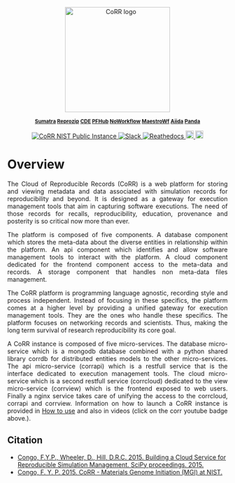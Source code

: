 <p align="center">
    <img src="https://rawgit.com/usnistgov/corr/master/corr-view/frontend/images/logo.svg"
         height="240"
         alt="CoRR logo"
         class="inline"/>
</p>

<p align="center"><sup><strong>
<a href="https://github.com/usnistgov/corr-sumatra">Sumatra</a>
<a href="https://github.com/usnistgov/corr-reprozip">Reprozip</a>
<a href="https://github.com/usnistgov/corr-cde">CDE</a>
<a href="https://github.com/usnistgov/pfhub">PFHub</a>
<a href="https://github.com/usnistgov/corr-noworkflow">NoWorkflow</a>
<a href="https://github.com/usnistgov/corr-maestrowf">MaestroWf</a>
<a href="https://github.com/usnistgov/corr-aiida">Aiida</a>
<a href="https://github.com/usnistgov/corr-pandaa">Panda</a>

</strong></sup></p>

<p align="center">
<a href="https://corr.nist.gov" target="_blank">
<img src="https://img.shields.io/badge/corr-nist-cyan.svg"
alt="CoRR NIST Public Instance">
</a>
<a href="https://corrworkspace.slack.com" target="_blank">
<img src="https://img.shields.io/badge/corr-slack-purple.svg"
alt="Slack">
</a>
<a href="https://corr.readthedocs.io/en/v0.2" target="_blank">
<img src="https://corr.readthedocs.io/en/v0.2/?badge=v0.2" alt="Reathedocs">
</a>
<a href="https://www.youtube.com/playlist?list=PLiWY1GXAXKFk4aSwI9CfyAoDwR6bjD8zV">
<img src="https://img.shields.io/badge/corr-youtube-red.svg" alt="Youtube Playlist" height="18">
</a>
<a href="https://github.com/usnistgov/corr/blob/master/LICENSE">
<img src="https://img.shields.io/badge/license-mit-blue.svg" alt="License" height="18">
</a>
</p>

# Overview

<p align="justify">
The Cloud of Reproducible Records (CoRR) is a web platform for storing and
viewing metadata and data associated with simulation records for reproducibility and beyond.
It is designed as a gateway for execution management tools that aim in capturing software
executions. The need of those records for recalls, reproducibility, education, provenance
and posterity is so critical now more than ever.
</p>
<p align="justify">
The platform is composed of five components. A database component which stores the meta-data about
the diverse entities in relationship within the platform. An api component which identifies and allow
software management tools to interact with the platform. A cloud component dedicated for the frontend
component access to the meta-data and records. A storage component that handles non meta-data
files management.
</p>
<p align="justify">
The CoRR platform is programming language agnostic, recording style and process independent. Instead
of focusing in these specifics, the platform comes at a higher level by providing a unified gateway for
execution management tools. They are the ones who handle these specifics. The platform focuses on networking
records and scientists. Thus, making the long term survival of research reproducibility its core goal.
</p>
<p align="justify">
A CoRR instance is composed of five micro-services. The database micro-service which is a mongodb database
combined with a python shared library corrdb for distributed entities models to the other micro-services. The
api micro-service (corrapi) which is a restfull service that is the interface dedicated to execution management
tools. The cloud micro-service which is a second restfull service (corrcloud) dedicated to the view
micro-service (corrview) which is the frontend exposed to web users. Finally a nginx service takes care of
unifying the access to the corrcloud, corrapi and corrview. Information on how to launch a CoRR instance is
provided in <a href="./LAUNCH.md">How to use</a> and also in videos (click on the corr youtube badge above.).
</p>

## Citation

* [Congo, F.Y.P., Wheeler, D., Hill, D.R.C. 2015. Building a Cloud Service for Reproducible Simulation Management. SciPy proceedings. 2015.](http://conference.scipy.org/proceedings/scipy2015/pdfs/yannick_congo.pdf)
* [Congo, F. Y. P. 2015. CoRR - Materials Genome Initiation (MGI) at NIST.](https://mgi.nist.gov/cloud-reproducible-records)
